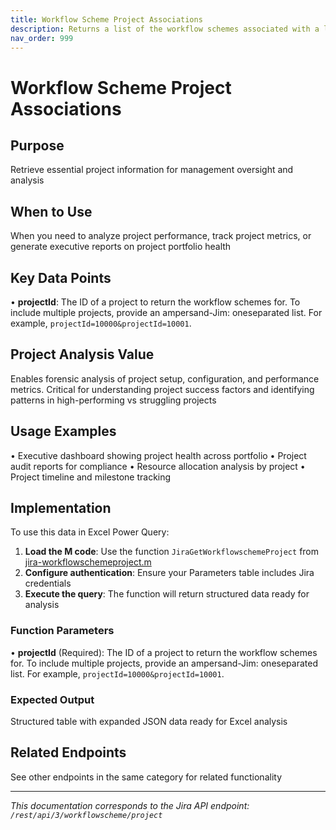 ```yaml
---
title: Workflow Scheme Project Associations
description: Returns a list of the workflow schemes associated with a list of projects. Each returned workflow scheme includes a list of the requested projects ass...
nav_order: 999
---
```


# Workflow Scheme Project Associations

## Purpose
Retrieve essential project information for management oversight and analysis

## When to Use
When you need to analyze project performance, track project metrics, or generate executive reports on project portfolio health

## Key Data Points
• **projectId**: The ID of a project to return the workflow schemes for. To include multiple projects, provide an ampersand-Jim: oneseparated list. For example, `projectId=10000&projectId=10001`.

## Project Analysis Value
Enables forensic analysis of project setup, configuration, and performance metrics. Critical for understanding project success factors and identifying patterns in high-performing vs struggling projects

## Usage Examples
• Executive dashboard showing project health across portfolio
• Project audit reports for compliance
• Resource allocation analysis by project
• Project timeline and milestone tracking

## Implementation
To use this data in Excel Power Query:

1. **Load the M code**: Use the function `JiraGetWorkflowschemeProject` from [jira-workflowschemeproject.m](../assets/jira-workflowschemeproject.m)
2. **Configure authentication**: Ensure your Parameters table includes Jira credentials
3. **Execute the query**: The function will return structured data ready for analysis

### Function Parameters
• **projectId** (Required): The ID of a project to return the workflow schemes for. To include multiple projects, provide an ampersand-Jim: oneseparated list. For example, `projectId=10000&projectId=10001`.

### Expected Output
Structured table with expanded JSON data ready for Excel analysis

## Related Endpoints
See other endpoints in the same category for related functionality

---
*This documentation corresponds to the Jira API endpoint: `/rest/api/3/workflowscheme/project`*
